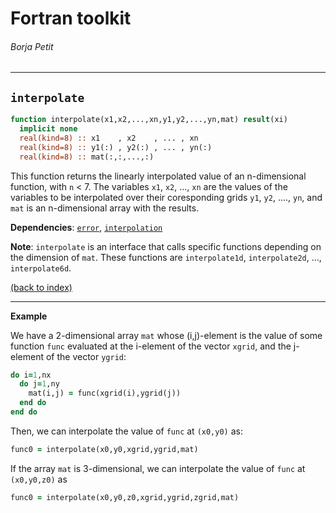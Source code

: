

# Fortran toolkit

###### Borja Petit

---

## ```interpolate```

```fortran
function interpolate(x1,x2,...,xn,y1,y2,...,yn,mat) result(xi)
  implicit none
  real(kind=8) :: x1    , x2    , ... , xn
  real(kind=8) :: y1(:) , y2(:) , ... , yn(:)   
  real(kind=8) :: mat(:,:,...,:)
```

This function returns the linearly interpolated value of an n-dimensional function, with ```n``` < 7. The variables ```x1```, ```x2```, ..., ```xn``` are the values of the variables to be interpolated over their coresponding grids ```y1```, ```y2```, ...., ```yn```, and ```mat``` is an n-dimensional array with the results.

**Dependencies**: [```error```](error.md), [```interpolation```](interpolation.md)

**Note**: ```interpolate``` is an interface that calls specific functions depending on the dimension of ```mat```. These functions are ```interpolate1d```, ```interpolate2d```, ..., ```interpolate6d```.

[(back to index)](../index.md)

---

**Example**

We have a 2-dimensional array ```mat``` whose (i,j)-element is the value of some function ```func``` evaluated at the i-element of the vector ```xgrid```, and the j-element of the vector ```ygrid```:

```fortran
do i=1,nx
  do j=1,ny
    mat(i,j) = func(xgrid(i),ygrid(j))
  end do
end do
```

Then, we can interpolate the value of ```func``` at ```(x0,y0)``` as:

```fortran
func0 = interpolate(x0,y0,xgrid,ygrid,mat)
```

If the array ```mat``` is 3-dimensional, we can interpolate the value of ```func``` at ```(x0,y0,z0)``` as

```fortran
func0 = interpolate(x0,y0,z0,xgrid,ygrid,zgrid,mat)
```

